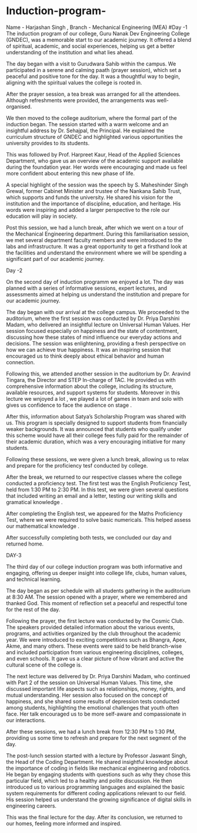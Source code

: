 # Induction-program-
Name - Harjashan Singh , Branch - Mechanical Engineering (MEA)
#Day -1
The induction program of our college, Guru Nanak Dev Engineering College (GNDEC), was a memorable start to our academic journey. It offered a blend of spiritual, academic, and social experiences, helping us get a better understanding of the institution and what lies ahead.

The day began with a visit to Gurudwara Sahib within the campus. We participated in a serene and calming paath (prayer session), which set a peaceful and positive tone for the day. It was a thoughtful way to begin, aligning with the spiritual values the college is rooted in.

After the prayer session, a tea break was arranged for all the attendees. Although refreshments were provided, the arrangements was well-organised. 

We then moved to the college auditorium, where the formal part of the induction began. The session started with a warm welcome and an insightful address by Dr. Sehajpal, the Principal. He explained the curriculum structure of GNDEC and highlighted various opportunities the university provides to its students.

This was followed by Prof. Harpreet Kaur, Head of the Applied Sciences Department, who gave us an overview of the academic support available during the foundation year. Her words were encouraging and made us feel more confident about entering this new phase of life.

A special highlight of the session was the speech by S. Maheshinder Singh Grewal, former Cabinet Minister and trustee of the Nankana Sahib Trust, which supports and funds the university. He shared his vision for the institution and the importance of discipline, education, and heritage. His words were inspiring and added a larger perspective to the role our education will play in society.

Post this session, we had a lunch break, after which we went on a tour of the Mechanical Engineering department. During this familiarisation session, we met several department faculty members and were introduced to the labs and infrastructure. It was a great opportunity to get a firsthand look at the facilities and understand the environment where we will be spending a significant part of our academic journey.

Day -2 

On the second day of induction programm we enjoyed a lot. The day was planned with a series of informative sessions, expert lectures, and assessments aimed at helping us understand the institution and prepare for our academic journey.

The day began with our arrival at the college campus. We proceeded to the auditorium, where the first session was conducted by Dr. Priya Darshini Madam, who delivered an insightful lecture on Universal Human Values. Her session focused especially on happiness and the state of contentment, discussing how these states of mind influence our everyday actions and decisions. The session was enlightening, providing a fresh perspective on how we can achieve true happiness. It was an inspiring session that encouraged us to think deeply about ethical behavior and human connection.

Following this, we attended another session in the auditorium by Dr. Aravind Tingara, the Director and STEP In-charge of TAC. He provided us with comprehensive information about the college, including its structure, available resources, and support systems for students. Moreover in this lecture we wnjoyed a lot , we played a lot of games in team and solo with gives us confidence to face the audience on stage .

After this, information about Satya’s Scholarship Program was shared with us. This program is specially designed to support students from financially weaker backgrounds. It was announced that students who qualify under this scheme would have all their college fees fully paid for the remainder of their academic duration, which was a very encouraging initiative for many students.

Following these sessions, we were given a lunch break, allowing us to relax and prepare for the proficiency tesf conducted by college.

After the break, we returned to our respective classes where the college conducted a proficiency test. The first test was the English Proficiency Test, held from 1:30 PM to 2:30 PM. In this test, we were given several questions that included writing an email and a letter, testing our writing skills and gramatical knowledge .

After completing the English test, we appeared for the Maths Proficiency Test, where we were required to solve basic numericals. This helped assess our mathematical knowledge .

After successfully completing both tests, we concluded our day and returned home.

DAY-3

The third day of our college induction program was both informative and engaging, offering us deeper insight into college life, clubs, human values, and technical learning.

The day began as per schedule with all students gathering in the auditorium at 8:30 AM. The session opened with a prayer, where we remembered and thanked God. This moment of reflection set a peaceful and respectful tone for the rest of the day.

Following the prayer, the first lecture was conducted by the Cosmic Club. The speakers provided detailed information about the various events, programs, and activities organized by the club throughout the academic year. We were introduced to exciting competitions such as Bhangra, Apex, Akme, and many others. These events were said to be held branch-wise and included participation from various engineering disciplines, colleges, and even schools. It gave us a clear picture of how vibrant and active the cultural scene of the college is.

The next lecture was delivered by Dr. Priya Darshini Madam, who continued with Part 2 of the session on Universal Human Values. This time, she discussed important life aspects such as relationships, money, rights, and mutual understanding. Her session also focused on the concept of happiness, and she shared some results of depression tests conducted among students, highlighting the emotional challenges that youth often face. Her talk encouraged us to be more self-aware and compassionate in our interactions.

After these sessions, we had a lunch break from 12:30 PM to 1:30 PM, providing us some time to refresh and prepare for the next segment of the day.

The post-lunch session started with a lecture by Professor Jaswant Singh, the Head of the Coding Department. He shared insightful knowledge about the importance of coding in fields like mechanical engineering and robotics. He began by engaging students with questions such as why they chose this particular field, which led to a healthy and polite discussion. He then introduced us to various programming languages and explained the basic system requirements for different coding applications relevant to our field. His session helped us understand the growing significance of digital skills in engineering careers.

This was the final lecture for the day. After its conclusion, we returned to our homes, feeling more informed and inspired.
